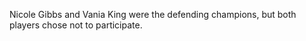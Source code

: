 Nicole Gibbs and Vania King were the defending champions, but both players chose not to participate.
